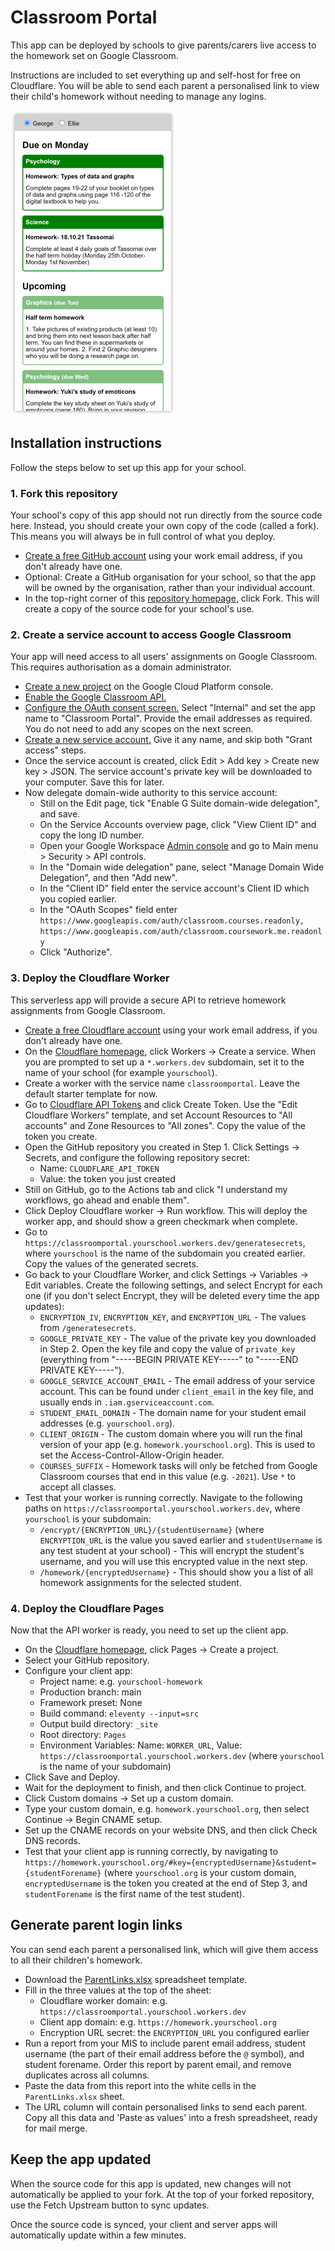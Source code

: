 # Classroom Portal

This app can be deployed by schools to give parents/carers live access to the homework set on Google Classroom.

Instructions are included to set everything up and self-host for free on Cloudflare. You will be able to send each parent a personalised link to view their child's homework without needing to manage any logins.

![Screenshot](/screenshot.png)

## Installation instructions

Follow the steps below to set up this app for your school.

### 1. Fork this repository

Your school's copy of this app should not run directly from the source code here. Instead, you should create your own copy of the code (called a fork). This means you will always be in full control of what you deploy.

* [Create a free GitHub account](https://github.com/signup) using your work email address, if you don't already have one.
* Optional: Create a GitHub organisation for your school, so that the app will be owned by the organisation, rather than your individual account.
* In the top-right corner of this [repository homepage](https://github.com/jamesgurung/classroom-portal), click Fork. This will create a copy of the source code for your school's use.

### 2. Create a service account to access Google Classroom

Your app will need access to all users' assignments on Google Classroom. This requires authorisation as a domain administrator.

* [Create a new project](https://console.cloud.google.com/projectcreate) on the Google Cloud Platform console.
* [Enable the Google Classroom API.](https://console.cloud.google.com/apis/library/classroom.googleapis.com) 
* [Configure the OAuth consent screen.](https://console.cloud.google.com/apis/credentials/consent) Select "Internal" and set the app name to "Classroom Portal". Provide the email addresses as required. You do not need to add any scopes on the next screen.
* [Create a new service account.](https://console.cloud.google.com/iam-admin/serviceaccounts) Give it any name, and skip both "Grant access" steps.
* Once the service account is created, click Edit > Add key > Create new key > JSON. The service account's private key will be downloaded to your computer. Save this for later.
* Now delegate domain-wide authority to this service account:
    * Still on the Edit page, tick "Enable G Suite domain-wide delegation", and save.
    * On the Service Accounts overview page, click "View Client ID" and copy the long ID number.
    * Open your Google Workspace [Admin console](https://admin.google.com/) and go to Main menu > Security > API controls.
    * In the "Domain wide delegation" pane, select "Manage Domain Wide Delegation", and then "Add new".
    * In the "Client ID" field enter the service account's Client ID which you copied earlier.
    * In the "OAuth Scopes" field enter `https://www.googleapis.com/auth/classroom.courses.readonly, https://www.googleapis.com/auth/classroom.coursework.me.readonly`
    * Click "Authorize".

### 3. Deploy the Cloudflare Worker

This serverless app will provide a secure API to retrieve homework assignments from Google Classroom.

* [Create a free Cloudflare account](https://dash.cloudflare.com/sign-up) using your work email address, if you don't already have one.
* On the [Cloudflare homepage](https://dash.cloudflare.com/), click Workers -> Create a service. When you are prompted to set up a `*.workers.dev` subdomain, set it to the name of your school (for example `yourschool`).
* Create a worker with the service name `classroomportal`. Leave the default starter template for now.
* Go to [Cloudflare API Tokens](https://dash.cloudflare.com/profile/api-tokens) and click Create Token. Use the "Edit Cloudflare Workers" template, and set Account Resources to "All accounts" and Zone Resources to "All zones". Copy the value of the token you create.
* Open the GitHub repository you created in Step 1. Click Settings -> Secrets, and configure the following repository secret:
  * Name: `CLOUDFLARE_API_TOKEN`
  * Value: the token you just created
* Still on GitHub, go to the Actions tab and click "I understand my workflows, go ahead and enable them".
* Click Deploy Cloudflare worker -> Run workflow. This will deploy the worker app, and should show a green checkmark when complete.
* Go to `https://classroomportal.yourschool.workers.dev/generatesecrets`, where `yourschool` is the name of the subdomain you created earlier. Copy the values of the generated secrets.
* Go back to your Cloudflare Worker, and click Settings -> Variables -> Edit variables. Create the following settings, and select Encrypt for each one (if you don't select Encrypt, they will be deleted every time the app updates):
  * `ENCRYPTION_IV`, `ENCRYPTION_KEY`, and `ENCRYPTION_URL` - The values from `/generatesecrets`.
  * `GOOGLE_PRIVATE_KEY` - The value of the private key you downloaded in Step 2. Open the key file and copy the value of `private_key` (everything from "-----BEGIN PRIVATE KEY-----" to "-----END PRIVATE KEY-----").
  * `GOOGLE_SERVICE_ACCOUNT_EMAIL` - The email address of your service account. This can be found under `client_email` in the key file, and usually ends in `.iam.gserviceaccount.com`.
  * `STUDENT_EMAIL_DOMAIN` - The domain name for your student email addresses (e.g. `yourschool.org`).
  * `CLIENT_ORIGIN` - The custom domain where you will run the final version of your app (e.g. `homework.yourschool.org`). This is used to set the Access-Control-Allow-Origin header.
  * `COURSES_SUFFIX` - Homework tasks will only be fetched from Google Classroom courses that end in this value (e.g. `-2021`). Use `*` to accept all classes.
* Test that your worker is running correctly. Navigate to the following paths on `https://classroomportal.yourschool.workers.dev`, where `yourschool` is your subdomain:
  * `/encrypt/{ENCRYPTION_URL}/{studentUsername}` (where `ENCRYPTION_URL` is the value you saved earlier and `studentUsername` is any test student at your school) - This will encrypt the student's username, and you will use this encrypted value in the next step.
  * `/homework/{encryptedUsername}` - This should show you a list of all homework assignments for the selected student.

### 4. Deploy the Cloudflare Pages

Now that the API worker is ready, you need to set up the client app.

* On the [Cloudflare homepage](https://dash.cloudflare.com/), click Pages -> Create a project.
* Select your GitHub repository.
* Configure your client app:
  * Project name: e.g. `yourschool-homework`
  * Production branch: main
  * Framework preset: None
  * Build command: `eleventy --input=src`
  * Output build directory: `_site`
  * Root directory: `Pages`
  * Environment Variables: Name: `WORKER_URL`, Value: `https://classroomportal.yourschool.workers.dev` (where `yourschool` is the name of your subdomain)
* Click Save and Deploy.
* Wait for the deployment to finish, and then click Continue to project. 
* Click Custom domains -> Set up a custom domain.
* Type your custom domain, e.g. `homework.yourschool.org`, then select Continue -> Begin CNAME setup.
* Set up the CNAME records on your website DNS, and then click Check DNS records.
* Test that your client app is running correctly, by navigating to `https://homework.yourschool.org/#key={encryptedUsername}&student={studentForename}` (where `yourschool.org` is your custom domain, `encryptedUsername` is the token you created at the end of Step 3, and `studentForename` is the first name of the test student).

## Generate parent login links

You can send each parent a personalised link, which will give them access to all their children's homework.

* Download the [ParentLinks.xlsx](https://github.com/jamesgurung/classroom-portal/raw/main/ParentLinks.xlsx) spreadsheet template.
* Fill in the three values at the top of the sheet:
  * Cloudflare worker domain: e.g. `https://classroomportal.yourschool.workers.dev`
  * Client app domain: e.g. `https://homework.yourschool.org`
  * Encryption URL secret: the `ENCRYPTION_URL` you configured earlier
* Run a report from your MIS to include parent email address, student username (the part of their email address before the `@` symbol), and student forename. Order this report by parent email, and remove duplicates across all columns.
* Paste the data from this report into the white cells in the `ParentLinks.xlsx` sheet.
* The URL column will contain personalised links to send each parent. Copy all this data and 'Paste as values' into a fresh spreadsheet, ready for mail merge.

## Keep the app updated

When the source code for this app is updated, new changes will not automatically be applied to your fork. At the top of your forked repository, use the Fetch Upstream button to sync updates.

Once the source code is synced, your client and server apps will automatically update within a few minutes.
